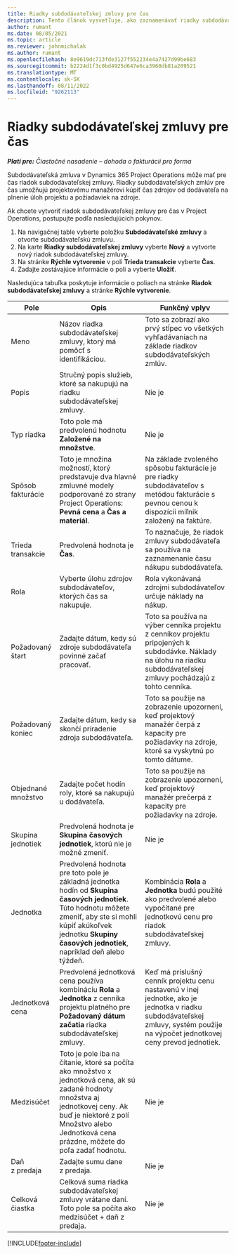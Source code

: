 ```yaml
---
title: Riadky subdodávateľskej zmluvy pre čas
description: Tento článok vysvetľuje, ako zaznamenávať riadky subdodávok pre čas a zaznamenávať nákup času od dodávateľov.
author: rumant
ms.date: 08/05/2021
ms.topic: article
ms.reviewer: johnmichalak
ms.author: rumant
ms.openlocfilehash: 8e9619dc713fde3127f552234e4a7427d99be683
ms.sourcegitcommit: b2224d1f3c0bd4925d647e6ca3960db81a209521
ms.translationtype: MT
ms.contentlocale: sk-SK
ms.lasthandoff: 08/11/2022
ms.locfileid: "9262113"
---
```

# <a name="subcontract-lines-for-time"></a>Riadky subdodávateľskej zmluvy pre čas

_**Platí pre:** Čiastočné nasadenie – dohoda o fakturácii pro forma_

Subdodávateľská zmluva v Dynamics 365 Project Operations môže mať pre čas riadok subdodávateľskej zmluvy. Riadky subdodávateľských zmlúv pre čas umožňujú projektovému manažérovi kúpiť čas zdrojov od dodávateľa na plnenie úloh projektu a požiadaviek na zdroje.

Ak chcete vytvoriť riadok subdodávateľskej zmluvy pre čas v Project Operations, postupujte podľa nasledujúcich pokynov.

1. Na navigačnej table vyberte položku **Subdodávateľské zmluvy** a otvorte subdodávateľskú zmluvu.
2. Na karte **Riadky subdodávateľskej zmluvy** vyberte **Nový** a vytvorte nový riadok subdodávateľskej zmluvy.
3. Na stránke **Rýchle vytvorenie** v poli **Trieda transakcie** vyberte **Čas**.
4. Zadajte zostávajúce informácie o poli a vyberte **Uložiť**.

  Nasledujúca tabuľka poskytuje informácie o poliach na stránke **Riadok subdodávateľskej zmluvy** a stránke **Rýchle vytvorenie**.

| **Pole** | **Opis** | **Funkčný vplyv** |
| --- | --- | --- |
| Meno | Názov riadka subdodávateľskej zmluvy, ktorý má pomôcť s identifikáciou. | Toto sa zobrazí ako prvý stĺpec vo všetkých vyhľadávaniach na základe riadkov subdodávateľských zmlúv. |
| Popis | Stručný popis služieb, ktoré sa nakupujú na riadku subdodávateľskej zmluvy. |Nie je |
| Typ riadka |   Toto pole má predvolenú hodnotu **Založené na množstve**.| Nie je |
| Spôsob fakturácie | Toto je množina možností, ktorý predstavuje dva hlavné zmluvné modely podporované zo strany Project Operations: **Pevná cena** a **Čas a materiál**. | Na základe zvoleného spôsobu fakturácie je pre riadky subdodávateľov s metódou fakturácie s pevnou cenou k dispozícii míľnik založený na faktúre. |
| Trieda transakcie | Predvolená hodnota je **Čas**. | To naznačuje, že riadok zmluvy subdodávateľa sa používa na zaznamenanie času nákupu subdodávateľa. |
| Rola | Vyberte úlohu zdrojov subdodávateľov, ktorých čas sa nakupuje. | Rola vykonávaná zdrojmi subdodávateľov určuje náklady na nákup. |
| Požadovaný štart | Zadajte dátum, kedy sú zdroje subdodávateľa povinné začať pracovať. | Toto sa používa na výber cenníka projektu z cenníkov projektu pripojených k subdodávke. Náklady na úlohu na riadku subdodávateľskej zmluvy pochádzajú z tohto cenníka. |
| Požadovaný koniec | Zadajte dátum, kedy sa skončí priradenie zdroja subdodávateľa. | Toto sa použije na zobrazenie upozornení, keď projektový manažér čerpá z kapacity pre požiadavky na zdroje, ktoré sa vyskytnú po tomto dátume. |
| Objednané množstvo | Zadajte počet hodín roly, ktoré sa nakupujú u dodávateľa. | Toto sa použije na zobrazenie upozornení, keď projektový manažér prečerpá z kapacity pre požiadavky na zdroje. |
| Skupina jednotiek | Predvolená hodnota je **Skupina časových jednotiek**, ktorú nie je možné zmeniť. | Nie je|
| Jednotka | Predvolená hodnota pre toto pole je základná jednotka hodín od **Skupina časových jednotiek**. Túto hodnotu môžete zmeniť, aby ste si mohli kúpiť akúkoľvek jednotku **Skupiny časových jednotiek**, napríklad deň alebo týždeň. | Kombinácia **Rola** a **Jednotka** budú použité ako predvolené alebo vypočítané pre jednotkovú cenu pre riadok subdodávateľskej zmluvy. |
| Jednotková cena | Predvolená jednotková cena používa kombináciu **Rola** a **Jednotka** z cenníka projektu platného pre **Požadovaný dátum začatia** riadka subdodávateľskej zmluvy. | Keď má príslušný cenník projektu cenu nastavenú v inej jednotke, ako je jednotka v riadku subdodávateľskej zmluvy, systém použije na výpočet jednotkovej ceny prevod jednotiek. |
| Medzisúčet |    Toto je pole iba na čítanie, ktoré sa počíta ako množstvo x jednotková cena, ak sú zadané hodnoty množstva aj jednotkovej ceny. Ak buď je niektoré z polí Množstvo alebo Jednotková cena prázdne, môžete do poľa zadať hodnotu. | Nie je|
| Daň z predaja |   Zadajte sumu dane z predaja. |Nie je |
| Celková čiastka | Celková suma riadka subdodávateľskej zmluvy vrátane daní. Toto pole sa počíta ako medzisúčet + daň z predaja.|Nie je |

[!INCLUDE[footer-include](../../includes/footer-banner.md)]
